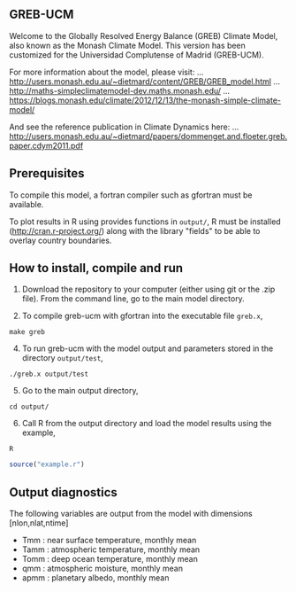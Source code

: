
## GREB-UCM

Welcome to the Globally Resolved Energy Balance (GREB) Climate Model,
also known as the Monash Climate Model. This version has been
customized for the Universidad Complutense of Madrid (GREB-UCM).

For more information about the model, please visit: ...
http://users.monash.edu.au/~dietmard/content/GREB/GREB_model.html ...
http://maths-simpleclimatemodel-dev.maths.monash.edu/ ...
https://blogs.monash.edu/climate/2012/12/13/the-monash-simple-climate-model/

And see the reference publication in Climate Dynamics here: ...
http://users.monash.edu.au/~dietmard/papers/dommenget.and.floeter.greb.paper.cdym2011.pdf

## Prerequisites

To compile this model, a fortran compiler such as gfortran must be available.

To plot results in R using provides functions in `output/`, 
R must be installed (http://cran.r-project.org/) along with the library "fields"
to be able to overlay country boundaries. 

## How to install, compile and run

1. Download the repository to your computer (either using git or the .zip file).
From the command line, go to the main model directory.

3. To compile greb-ucm with gfortran into the executable file `greb.x`, 

```
make greb 
```

4. To run greb-ucm with the model output and parameters stored in the directory `output/test`,

```
./greb.x output/test 
```

5. Go to the main output directory,

```
cd output/
```

6. Call R from the output directory and load the model results using the example,

```
R
```
```R
source("example.r")
```

## Output diagnostics 

The following variables are output from the model with dimensions [nlon,nlat,ntime]
- Tmm  : near surface temperature, monthly mean
- Tamm : atmospheric temperature,  monthly mean
- Tomm : deep ocean temperature, monthly mean 
- qmm  : atmospheric moisture, monthly mean 
- apmm : planetary albedo, monthly mean 
